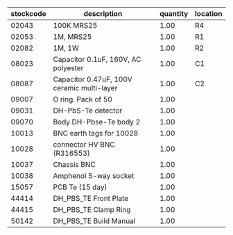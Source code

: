 |stockcode|description|quantity|location|
|---------|-----------|--------|--------|
|02043|100K MRS25|1.00|R4|
|02053|1M, MRS25|1.00|R1|
|02082|1M, 1W|1.00|R2|
|08023|Capacitor 0.1uF, 160V, AC polyester|1.00|C1|
|08087|Capacitor 0.47uF, 100V ceramic multi-layer|1.00|C2|
|09007|O ring.  Pack of 50|1.00||
|09031|DH-PbS-Te detector|1.00||
|09070|Body DH-Pbse-Te body 2|1.00||
|10013|BNC earth tags for 10028|1.00||
|10028|connector HV BNC (R316553)|1.00||
|10037|Chassis BNC|1.00||
|10038|Amphenol  5-way socket|1.00||
|15057|PCB Te  (15 day)|1.00||
|44414|DH_PBS_TE Front Plate|1.00||
|44415|DH_PBS_TE Clamp Ring|1.00||
|50142|DH_PBS_TE Build Manual|1.00||
